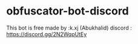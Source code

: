 # obfuscator-bot-discord
 This bot is free made by :k.xj (Abukhalid) discord : https://discord.gg/2N2WqpUtEy
